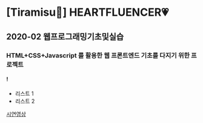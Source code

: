# [Tiramisu🐻] HEARTFLUENCER💗
## 2020-02 웹프로그래밍기초및실습
### HTML+CSS+Javascript 를 활용한 웹 프론트엔드 기초를 다지기 위한 프로젝트
#### !
- 리스트 1
- 리스트 2

[시연영상](https://youtu.be/7LEnPVMge8o)

